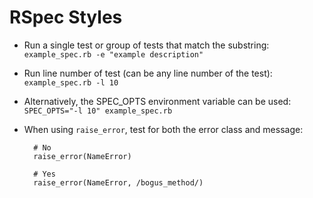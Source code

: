 # RSpec Styles

* Run a single test or group of tests that match the substring: `example_spec.rb -e "example description"`
* Run line number of test (can be any line number of the test): `example_spec.rb -l 10`
* Alternatively, the SPEC_OPTS environment variable can be used: `SPEC_OPTS="-l 10" example_spec.rb`
* When using `raise_error`, test for both the error class and message:

        # No
        raise_error(NameError)

        # Yes
        raise_error(NameError, /bogus_method/)
